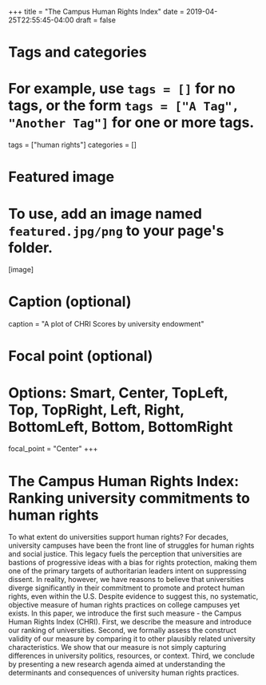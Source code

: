 +++
title = "The Campus Human Rights Index"
date = 2019-04-25T22:55:45-04:00
draft = false

# Tags and categories
# For example, use `tags = []` for no tags, or the form `tags = ["A Tag", "Another Tag"]` for one or more tags.
tags = ["human rights"]
categories = []

# Featured image
# To use, add an image named `featured.jpg/png` to your page's folder. 
[image]
  # Caption (optional)
  caption = "A plot of CHRI Scores by university endowment"

  # Focal point (optional)
  # Options: Smart, Center, TopLeft, Top, TopRight, Left, Right, BottomLeft, Bottom, BottomRight
  focal_point = "Center"
+++

# The Campus Human Rights Index: Ranking university commitments to human rights


To what extent do universities support human rights? For decades, university campuses have been the front line of struggles for human rights and social justice. This legacy fuels the perception that universities are bastions of progressive ideas with a bias for rights protection, making them one of the primary targets of authoritarian leaders intent on suppressing dissent. In reality, however, we have reasons to believe that universities diverge significantly in their commitment to promote and protect human rights, even within the U.S. Despite evidence to suggest this, no systematic, objective measure of human rights practices on college campuses yet exists. In
this paper, we introduce the first such measure - the Campus Human Rights Index (CHRI). First, we describe the measure and introduce our ranking of universities. Second, we formally assess the construct validity of our measure by comparing it to other plausibly related university characteristics. We show that our measure is not simply capturing differences in university politics, resources, or context. Third, we conclude by presenting a new research agenda aimed at understanding the determinants and consequences of university human rights practices.
